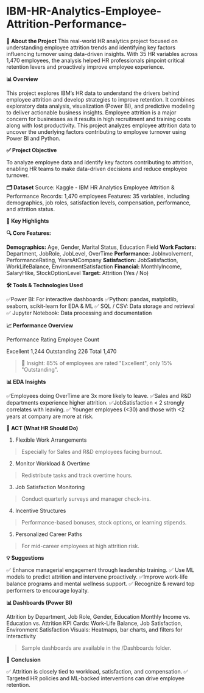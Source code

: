 # IBM-HR-Analytics-Employee-Attrition-Performance-

**🧠 About the Project**
This real-world HR analytics project focused on understanding employee attrition trends and identifying key factors influencing turnover using data-driven insights. With 35 HR variables across 1,470 employees, the analysis helped HR professionals pinpoint critical retention levers and proactively improve employee experience.

**📊 Overview**

This project explores IBM’s HR data to understand the drivers behind employee attrition and develop strategies to improve retention. It combines exploratory data analysis, visualization (Power BI), and predictive modeling to deliver actionable business insights.
Employee attrition is a major concern for businesses as it results in high recruitment and training costs along with lost productivity. This project analyzes employee attrition data to uncover the underlying factors contributing to employee turnover using Power BI and Python.

**✅ Project Objective**

To analyze employee data and identify key factors contributing to attrition, enabling HR teams to make data-driven decisions and reduce employee turnover.

**🗂 Dataset**
Source: Kaggle - IBM HR Analytics Employee Attrition & Performance
Records: 1,470 employees
Features: 35 variables, including demographics, job roles, satisfaction levels, compensation, performance, and attrition status.

**🧠 Key Highlights**

**🔍 Core Features:**

**Demographics:** Age, Gender, Marital Status, Education Field
**Work Factors:** Department, JobRole, JobLevel, OverTime
**Performance:** JobInvolvement, PerformanceRating, YearsAtCompany
**Satisfaction:** JobSatisfaction, WorkLifeBalance, EnvironmentSatisfaction
**Financial:** MonthlyIncome, SalaryHike, StockOptionLevel
**Target:** Attrition (Yes / No)

**🛠 Tools & Technologies Used**

✅Power BI: For interactive dashboards
✅Python: pandas, matplotlib, seaborn, scikit-learn for EDA & ML
✅ SQL / CSV: Data storage and retrieval
✅ Jupyter Notebook: Data processing and documentation

**📈 Performance Overview**

Performance Rating	Employee Count

Excellent	1,244
Outstanding	226
Total	1,470
> 🔎 Insight: 85% of employees are rated "Excellent", only 15% "Outstanding".

**📊 EDA Insights**

✅Employees doing OverTime are 3x more likely to leave.
✅Sales and R&D departments experience higher attrition.
✅JobSatisfaction < 2 strongly correlates with leaving.
✅ Younger employees (<30) and those with <2 years at company are more at risk.

**📌 ACT (What HR Should Do)**

1. Flexible Work Arrangements
> Especially for Sales and R&D employees facing burnout.

2. Monitor Workload & Overtime
> Redistribute tasks and track overtime hours.

3. Job Satisfaction Monitoring
> Conduct quarterly surveys and manager check-ins.

4. Incentive Structures
> Performance-based bonuses, stock options, or learning stipends.

5. Personalized Career Paths
> For mid-career employees at high attrition risk.

**💡 Suggestions**

✅ Enhance managerial engagement through leadership training.
✅ Use ML models to predict attrition and intervene proactively.
✅Improve work-life balance programs and mental wellness support.
✅ Recognize & reward top performers to encourage loyalty.

**📊 Dashboards (Power BI)**

Attrition by Department, Job Role, Gender, Education
Monthly Income vs. Education vs. Attrition
KPI Cards: Work-Life Balance, Job Satisfaction, Environment Satisfaction
Visuals: Heatmaps, bar charts, and filters for interactivity
> Sample dashboards are available in the /Dashboards folder.

**📌 Conclusion**

✅ Attrition is closely tied to workload, satisfaction, and compensation.
✅ Targeted HR policies and ML-backed interventions can drive employee retention.
